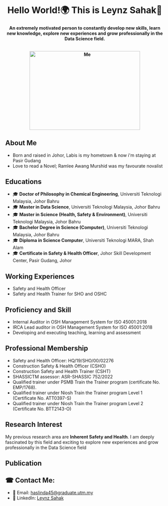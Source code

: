 <h1 align="center">Hello World!🌍 This is Leynz Sahak👋</h1>

<h4 align="center">An extremely motivated person to constantly develop new skills, learn new knowledge, explore new experiences and grow professionally in the Data Science field.<br>
<br>  
<p align="center">
  <img src="https://avatars.githubusercontent.com/u/184810828?s=400&u=fa200afb5040a74d8d2cfef355a485c639e180a1&v=4" alt="Me" width= "350" height="250" />
</p>


## About Me
- Born and raised in Johor, Labis is my hometown & now i'm staying at Pasir Gudang
- Love to read a Novel; Ramlee Awang Murshid was my favourate novalist

## Educations
- 🎓 **Doctor of Philosophy in Chemical Engineering**, Universiti Teknologi Malaysia,  Johor Bahru
- 🎓 **Master in Data Science**, Universiti Teknologi Malaysia,  Johor Bahru
- 🎓 **Master in Science (Health, Safety & Environment)**, Universiti Teknologi Malaysia,  Johor Bahru
- 🎓 **Bachelor Degree in Science (Computer)**, Universiti Teknologi Malaysia, Johor Bahru
- 🎓 **Diploma in Science Computer**, Universiti Teknologi MARA, Shah Alam
- 🎓 **Certificate in Safety & Health Officer**, Johor Skill Development Center, Pasir Gudang, Johor

## Working Experiences
- Safety and Health Officer
- Safety and Health Trainer for SHO and OSHC

## Proficiency and Skill
- Internal Auditor in OSH Management System for ISO 45001:2018 
- IRCA Lead auditor in OSH Management System for ISO 45001:2018
- Developing and executing teaching, learning and assessment

## Professional Membership
- Safety and Health Officer: HQ/19/SHO/00/02276
- Construction Safety & Health Officer (CSHO)
- Construction Safety and Health Trainer (CSHT)
- SHASSICTM assessor: ASR-SHASSIC 752/2022	
- Qualified trainer under PSMB Train the Trainer program (certificate No. EMP/1768). 
- Qualified trainer under Niosh Train the Trainer program Level 1 (Certificate No. ATT0397-S)
- Qualified trainer under Niosh Train the Trainer program Level 2 (Certificate No. BTT2143-O)

## Research Interest
My previous research area are **Inherent Safety and Health**. I am deeply fascinated by this field and exciting to explore new experiences and grow professionally in the Data Science field 

## Publication



## ☎︎ Contact Me:
* 📩 Email: haslinda45@graduate.utm.my
* 🔗 LinkedIn: [Leynz Sahak](https://www.linkedin.com/in/haslinda-abdul-sahak-9ab378267/)



